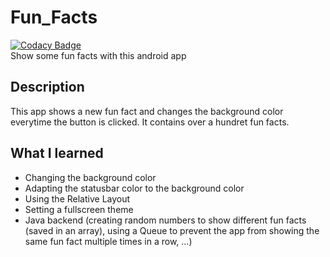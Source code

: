 # Fun_Facts
[![Codacy Badge](https://api.codacy.com/project/badge/Grade/dcf2875e23b74b6884633661efd957e1)](https://www.codacy.com/app/lenahartmann00/Fun_Facts?utm_source=github.com&amp;utm_medium=referral&amp;utm_content=lenahartmann00/Fun_Facts&amp;utm_campaign=Badge_Grade)<br>
Show some fun facts with this android app

## Description
This app shows a new fun fact and changes the background color everytime the button is clicked. It contains over a hundret fun facts.

## What I learned
-   Changing the background color
-   Adapting the statusbar color to the background color
-   Using the Relative Layout
-   Setting a fullscreen theme
-   Java backend (creating random numbers to show different fun facts (saved in an array), using a Queue to prevent the app from showing the same fun fact multiple times in a row, ...)
